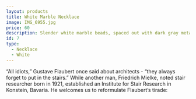 ```yaml
---
layout: products
title: White Marble Necklace
image: IMG_6955.jpg
price: 60
description: Slender white marble beads, spaced out with dark gray metal tubes.
id: 7
type:   
  - Necklace
  - White
---
```



“All idiots,” Gustave Flaubert once said about architects - “they always forget to put in the stairs.” While another man, Friedrich Mielke, noted stair researcher born in 1921, established an Institute for Stair Research in Konstein, Bavaria. He welcomes us to reformulate Flaubert’s tirade:
